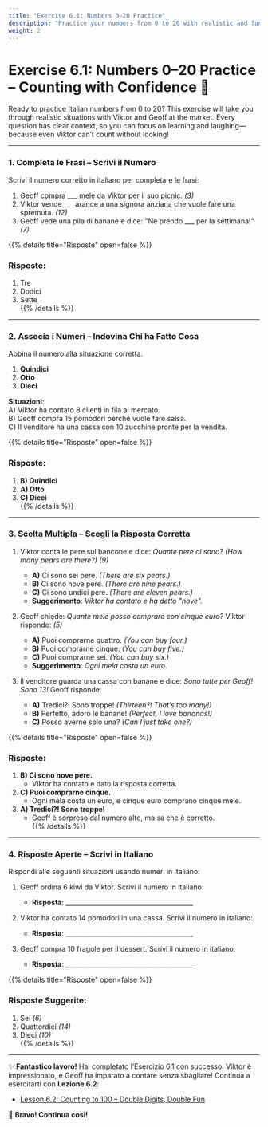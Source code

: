```yaml
---
title: "Exercise 6.1: Numbers 0–20 Practice"
description: "Practice your numbers from 0 to 20 with realistic and fun scenarios involving Viktor and Geoff."
weight: 2
---
```


# Exercise 6.1: Numbers 0–20 Practice – Counting with Confidence 🔢  

Ready to practice Italian numbers from 0 to 20? This exercise will take you through realistic situations with Viktor and Geoff at the market. Every question has clear context, so you can focus on learning and laughing—because even Viktor can’t count without looking!

---

### 1. Completa le Frasi – Scrivi il Numero  

Scrivi il numero corretto in italiano per completare le frasi:  

1. Geoff compra ___ mele da Viktor per il suo picnic. *(3)*  
2. Viktor vende ___ arance a una signora anziana che vuole fare una spremuta. *(12)*  
3. Geoff vede una pila di banane e dice: "Ne prendo ___ per la settimana!" *(7)*  

{{% details title="Risposte" open=false %}}
### Risposte:  
1. Tre  
2. Dodici  
3. Sette  
{{% /details %}}

---

### 2. Associa i Numeri – Indovina Chi ha Fatto Cosa  

Abbina il numero alla situazione corretta.  

1. **Quindici**  
2. **Otto**  
3. **Dieci**  

**Situazioni**:  
A) Viktor ha contato 8 clienti in fila al mercato.  
B) Geoff compra 15 pomodori perché vuole fare salsa.  
C) Il venditore ha una cassa con 10 zucchine pronte per la vendita.  

{{% details title="Risposte" open=false %}}
### Risposte:  
1. **B) Quindici**  
2. **A) Otto**  
3. **C) Dieci**  
{{% /details %}}

---

### 3. Scelta Multipla – Scegli la Risposta Corretta  

1. Viktor conta le pere sul bancone e dice: *Quante pere ci sono?* *(How many pears are there?)* *(9)* 
   - **A)** Ci sono sei pere. *(There are six pears.)*  
   - **B)** Ci sono nove pere. *(There are nine pears.)*  
   - **C)** Ci sono undici pere. *(There are eleven pears.)*  
   - **Suggerimento**: *Viktor ha contato e ha detto "nove".*  

2. Geoff chiede: *Quante mele posso comprare con cinque euro?* Viktor risponde: *(5)*
   - **A)** Puoi comprarne quattro. *(You can buy four.)*  
   - **B)** Puoi comprarne cinque. *(You can buy five.)*  
   - **C)** Puoi comprarne sei. *(You can buy six.)*  
   - **Suggerimento**: *Ogni mela costa un euro.*  

3. Il venditore guarda una cassa con banane e dice: *Sono tutte per Geoff! Sono 13!* Geoff risponde:  
   - **A)** Tredici?! Sono troppe! *(Thirteen?! That’s too many!)*  
   - **B)** Perfetto, adoro le banane! *(Perfect, I love bananas!)*  
   - **C)** Posso averne solo una? *(Can I just take one?)*  

{{% details title="Risposte" open=false %}}
### Risposte:  
1. **B) Ci sono nove pere.**  
   - Viktor ha contato e dato la risposta corretta.  
2. **C) Puoi comprarne cinque.**  
   - Ogni mela costa un euro, e cinque euro comprano cinque mele.  
3. **A) Tredici?! Sono troppe!**  
   - Geoff è sorpreso dal numero alto, ma sa che è corretto.  
{{% /details %}}

---

### 4. Risposte Aperte – Scrivi in Italiano  

Rispondi alle seguenti situazioni usando numeri in italiano:  

1. Geoff ordina 6 kiwi da Viktor. Scrivi il numero in italiano:  
   - **Risposta**: ________________________________________  

2. Viktor ha contato 14 pomodori in una cassa. Scrivi il numero in italiano:  
   - **Risposta**: ________________________________________  

3. Geoff compra 10 fragole per il dessert. Scrivi il numero in italiano:  
   - **Risposta**: ________________________________________  

{{% details title="Risposte" open=false %}}
### Risposte Suggerite:  
1. Sei *(6)*  
2. Quattordici *(14)*  
3. Dieci *(10)*  
{{% /details %}}

---

✨ **Fantastico lavoro!** Hai completato l’Esercizio 6.1 con successo. Viktor è impressionato, e Geoff ha imparato a contare senza sbagliare! Continua a esercitarti con **Lezione 6.2**:  
- [Lesson 6.2: Counting to 100 – Double Digits, Double Fun](../lesson6.2/)  

🎉 **Bravo! Continua così!**

